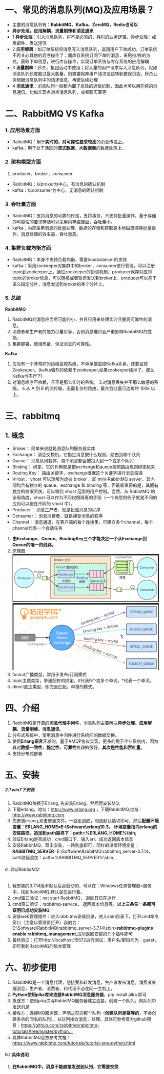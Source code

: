 # 一、常见的消息队列(MQ)及应用场景？
- 主要的消息队列有：**RabbitMQ、Kafka、ZeroMQ，Redis也可以**
- **异步处理，应用解耦，流量削锋和消息通讯**
- 1 **异步处理**：引入消息队列，将不是必须的、耗时的业务逻辑，异步处理；如发邮件、发送短信
- 2 **应用解耦**：如订单系统将消息写入消息队列，返回用户下单成功，订单系统不再关心其他的后序操作了；而库存系统订阅下单的消息，采用拉/推的方式，获取下单信息，进行库存操作，实现订单系统与库存系统的应用解耦
- 3 **流量削峰**：秒杀，抢团活动中使用；将大量的用户请求写入消息队列，假如消息队列长度超过最大数量，则直接抛弃用户请求或跳转到错误页面，秒杀业务根据消息队列中的请求信息，再做后续处理
- 4 **消息通讯**：消息队列一般都内置了高效的通信机制，因此也可以用在纯的消息通讯。比如实现点对点消息队列，或者聊天室等

# 二、RabbitMQ VS Kafka

### 1. 应用场景方面
- RabbitMQ：用于**实时的，对可靠性要求较高**的消息传递上。
- kafka：用于处于活跃的**流式数据，大数据量**的数据处理上。

### 2. 架构模型方面
1. producer，broker，consumer
- RabbitMQ：以broker为中心，有消息的确认机制
- kafka：以consumer为中心，无消息的确认机制

### 3. 吞吐量方面
- RabbitMQ：支持消息的可靠的传递，支持事务，不支持批量操作，基于存储的可靠性的要求存储可以采用内存或硬盘，吞吐量小。
- kafka：内部采用消息的批量处理，数据的存储和获取是本地磁盘顺序批量操作，消息处理的效率高，吞吐量高。

### 4. 集群负载均衡方面
- RabbitMQ：本身不支持负载均衡，需要loadbalancer的支持
- kafka：采用zookeeper对集群中的broker，consumer进行管理，可以注册topic到zookeeper上，通过zookeeper的协调机制，producer保存对应的topic的broker信息，可以随机或者轮询发送到broker上，producer可以基于语义指定分片，消息发送到broker的某个分片上。

### 5. 总结
**RabbitMQ**
1. RabbitMQ的消息应当尽可能的小，并且只用来处理实时且要高可靠性的消息。
2. 消费者和生产者的能力尽量对等，否则消息堆积会严重影响RabbitMQ的性能。
3. 集群部署，使用热备，保证消息的可靠性。

**Kafka**
1. 应当有一个非常好的运维监控系统，不单单要监控Kafka本身，还要监控Zookeeper。(kafka强烈的依赖于zookeeper,如果zookeeper挂掉了，那么Kafka也不行了)
2. 对消息顺序不依赖，且不是那么实时的系统。
3.对消息丢失并不那么敏感的系统。
4.从 A 到 B 的流传输，无需复杂的路由，最大吞吐量可达每秒 100k 以上。

# 三、rabbitmq

## 1. 概念
- Broker： 简单来说就是消息队列服务器实体
- Exchange： 消息交换机，它指定消息按什么规则，路由到哪个队列
- Queue： 消息队列载体，每个消息都会被投入到一个或多个队列
- Binding： 绑定，它的作用就是把exchange和queue按照路由规则绑定起来
- Routing Key： 路由关键字，exchange根据这个关键字进行消息投递
- VHost： vhost 可以理解为虚拟 broker ，即 mini-RabbitMQ server。其内部均含有独立的 queue、exchange 和 binding 等，但最最重要的是，其拥有独立的权限系统，可以做到 vhost 范围的用户控制。当然，从 RabbitMQ 的全局角度，vhost 可以作为不同权限隔离的手段（一个典型的例子就是不同的应用可以跑在不同的 vhost 中）。
- Producer： 消息生产者，就是投递消息的程序
- Consumer： 消息消费者，就是接受消息的程序
- Channel： 消息通道，在客户端的每个连接里，可建立多个channel，每个channel代表一个会话任务
1. **由Exchange、Queue、RoutingKey三个才能决定一个从Exchange到Queue的唯一的线路。**
2. 原理图
![原理图](pictures/rabbitmq原理图.png)
![消息类型](pictures/rabbitmq消息类型.png)
3. fanout广播类型，常用于发布/订阅模式
4. topic主题类型，带通配符的绑定，#代表0个或多个单词，*代表一个单词。
5. direct直连类型，即完全匹配，单播的模式。

# 四、介绍
1. RabbitMQ是开源的**消息代理中间件**，消息队列主要解决**异步处理、应用解耦、流量削峰、消息通讯**。
2. 分布式系统中，使用消息中间件进行系统间的数据交换。
3. 使用**Erlang语言**开发的，基于AMQP协议实现，更多的用于企业系统内，因为其对**数据一致性、稳定性、可靠性**处理的很好，**其次是性能和吞吐量**。
4. 支持分布式部署

# 五、安装

##### 2.1 win7下安装
1. RabbitMQ依赖于Erlang, 先安装Erlang，然后再安装MQ;
2. 下载erlang，地址：http://www.erlang.org ，下载RabbitMQ,地址：http://www.rabbitmq.com
3. 先安装erlang,双击安装文件，一路走到底，勾选默认选项即可，然后**配置环境变量：ERLANG_HOME=E:\Software\erlang10.3， 环境变量指向erlang的安装路径**，**追加到path路径下：path=%ERLANG_HOME%\bin;**
4. 验证Erlang是否成功：cmd窗口下，输入erl，成功返回版本信息
5. 安装RabbitMQ，双击安装，一路到底即可，同样的设置环境变量：**RABBITMQ_SERVER**=E:\Software\RabbitMQ\rabbitmq_server-3.7.14，path路径追加：path=%RABBITMQ_SERVER%\sbin;

###### 6. 验证RabbitMQ:  
1. 我安装的3.7.14版本默认后台启动的，可以在：Windows任务管理器>服务中，找到RabbitMQ,默认是在运行着。
2. cmd窗口验证：net start RabbitMQ， 返回其已在运行
3. cmd窗口验证：rabbitmq-service， 返回版本信息等，**以上三条任一条都可证明已成功安装MQ**
7. 安装web管理插件：进入rabbitmq安装目录，进入sbin目录下，打开cmd命令窗口（注意以管理员打开）我的为：E:\Software\RabbitMQ\rabbitmq_server-3.7.14\sbin>**rabbitmq-plugins enable rabbitmq_management**,成功返回安装的几个插件即可
8. 最终验证：打开http://localhost:15672进行测试，用户名/密码均为：guest，即可看到RabbitMQ的后台管理

# 六、初步使用
1. RabbitMQ是一个消息代理，他接受和转发消息，生产者发布消息，消费者处理消息，生产者、消费者、和代理不必在同一主机上。
2. **Python使用pika库来连接RabbitMQ消息服务器**，pip install pika 即可
3. 发送方：使用pika库与RabbitMQ服务器建立连接，创建一个队列，向队列中发送消息
4. 接收方：连接MQ服务器，声明之前的那个队列（**创建队列是幂等的**，不会创建多余的同名的队列），从队列接收消息，处理。具体可参考官方github项目：https://github.com/rabbitmq/rabbitmq-tutorials/tree/master/python，
5. 具体RabbitMQ官方参考文档：https://www.rabbitmq.com/tutorials/tutorial-one-python.html

#### 5.1 具体说明
1. **在RabbitMQ中，消息不能直接发送到队列，它需要交换**
